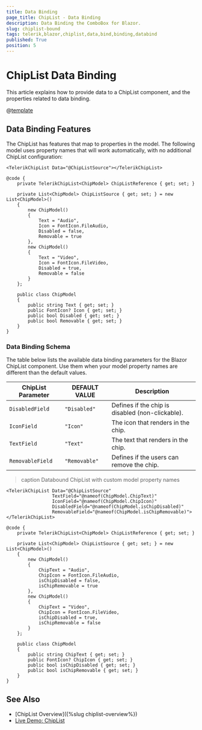 ```yaml
---
title: Data Binding
page_title: ChipList - Data Binding
description: Data Binding the ComboBox for Blazor.
slug: chiplist-bound
tags: telerik,blazor,chiplist,data,bind,binding,databind
published: True
position: 5
---
```


# ChipList Data Binding

This article explains how to provide data to a ChipList component, and the properties related to data binding.

@[template](/_contentTemplates/common/general-info.md#valuebind-vs-databind-link)

## Data Binding Features

The ChipList has features that map to properties in the model. The following model uses property names that will work automatically, with no additional ChipList configuration:

````CSHTML
<TelerikChipList Data="@ChipListSource"></TelerikChipList>

@code {
    private TelerikChipList<ChipModel> ChipListReference { get; set; }

    private List<ChipModel> ChipListSource { get; set; } = new List<ChipModel>()
    {
        new ChipModel()
        {
            Text = "Audio",
            Icon = FontIcon.FileAudio,
            Disabled = false,
            Removable = true
        },
        new ChipModel()
        {
            Text = "Video",
            Icon = FontIcon.FileVideo,
            Disabled = true,
            Removable = false
        }
    };

    public class ChipModel
    {
        public string Text { get; set; }
        public FontIcon? Icon { get; set; }
        public bool Disabled { get; set; }
        public bool Removable { get; set; }
    }
}
````

### Data Binding Schema

The table below lists the available data binding parameters for the Blazor ChipList component. Use them when your model property names are different than the default values.

| ChipList Parameter | DEFAULT VALUE | Description |
|----------|----------|----------|
| `DisabledField`| `"Disabled"` | Defines if the chip is disabled (non-clickable). |
| `IconField`| `"Icon"` | The icon that renders in the chip. |
| `TextField`| `"Text"` | The text that renders in the chip. |
| `RemovableField`| `"Removable"` | Defines if the users can remove the chip. |

>caption Databound ChipList with custom model property names

````CSHTML
<TelerikChipList Data="@ChipListSource"
                 TextField="@nameof(ChipModel.ChipText)"
                 IconField="@nameof(ChipModel.ChipIcon)"
                 DisabledField="@nameof(ChipModel.isChipDisabled)"
                 RemovableField="@nameof(ChipModel.isChipRemovable)">
</TelerikChipList>

@code {
    private TelerikChipList<ChipModel> ChipListReference { get; set; }

    private List<ChipModel> ChipListSource { get; set; } = new List<ChipModel>()
    {
        new ChipModel()
        {
            ChipText = "Audio",
            ChipIcon = FontIcon.FileAudio,
            isChipDisabled = false,
            isChipRemovable = true
        },
        new ChipModel()
        {
            ChipText = "Video",
            ChipIcon = FontIcon.FileVideo,
            isChipDisabled = true,
            isChipRemovable = false
        }
    };

    public class ChipModel
    {
        public string ChipText { get; set; }
        public FontIcon? ChipIcon { get; set; }
        public bool isChipDisabled { get; set; }
        public bool isChipRemovable { get; set; }
    }
}
````

## See Also

  * [ChipList Overview]({%slug chiplist-overview%})
  * [Live Demo: ChipList](https://demos.telerik.com/blazor-ui/chiplist/overview)
